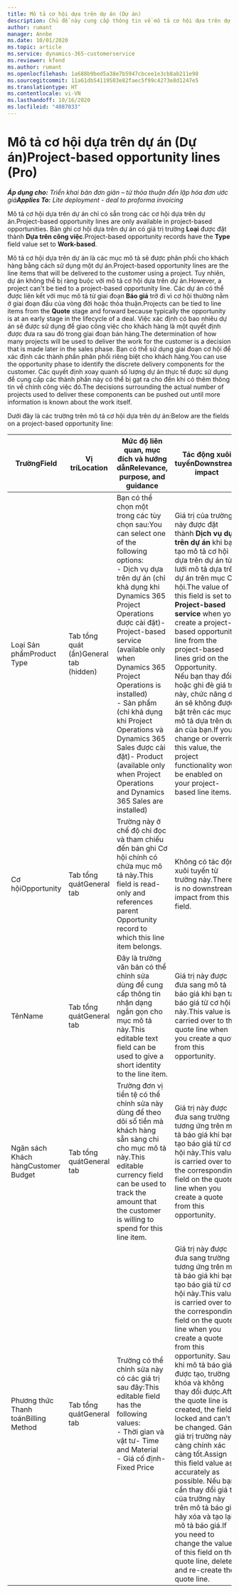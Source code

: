 ```yaml
---
title: Mô tả cơ hội dựa trên dự án (Dự án)
description: Chủ đề này cung cấp thông tin về mô tả cơ hội dựa trên dự án. (Dự án)
author: rumant
manager: Annbe
ms.date: 10/01/2020
ms.topic: article
ms.service: dynamics-365-customerservice
ms.reviewer: kfend
ms.author: rumant
ms.openlocfilehash: 1a688b9bed5a38e7b5947cbcee1e3cb8ab211e98
ms.sourcegitcommit: 11a61db54119503e82faec5f99c4273e8d1247e5
ms.translationtype: HT
ms.contentlocale: vi-VN
ms.lasthandoff: 10/16/2020
ms.locfileid: "4087033"
---
```

# <a name="project-based-opportunity-lines-pro"></a><span data-ttu-id="b139a-104">Mô tả cơ hội dựa trên dự án (Dự án)</span><span class="sxs-lookup"><span data-stu-id="b139a-104">Project-based opportunity lines (Pro)</span></span>

<span data-ttu-id="b139a-105">_**Áp dụng cho:** Triển khai bản đơn giản – từ thỏa thuận đến lập hóa đơn ước giá_</span><span class="sxs-lookup"><span data-stu-id="b139a-105">_**Applies To:** Lite deployment - deal to proforma invoicing_</span></span>

<span data-ttu-id="b139a-106">Mô tả cơ hội dựa trên dự án chỉ có sẵn trong các cơ hội dựa trên dự án.</span><span class="sxs-lookup"><span data-stu-id="b139a-106">Project-based opportunity lines are only available in project-based opportunities.</span></span> <span data-ttu-id="b139a-107">Bản ghi cơ hội dựa trên dự án có giá trị trường **Loại** được đặt thành **Dựa trên công việc**.</span><span class="sxs-lookup"><span data-stu-id="b139a-107">Project-based opportunity records have the **Type** field value set to **Work-based**.</span></span>

<span data-ttu-id="b139a-108">Mô tả cơ hội dựa trên dự án là các mục mô tả sẽ được phân phối cho khách hàng bằng cách sử dụng một dự án.</span><span class="sxs-lookup"><span data-stu-id="b139a-108">Project-based opportunity lines are the line items that will be delivered to the customer using a project.</span></span> <span data-ttu-id="b139a-109">Tuy nhiên, dự án không thể bị ràng buộc với mô tả cơ hội dựa trên dự án.</span><span class="sxs-lookup"><span data-stu-id="b139a-109">However, a project can't be tied to a project-based opportunity line.</span></span> <span data-ttu-id="b139a-110">Các dự án có thể được liên kết với mục mô tả từ giai đoạn **Báo giá** trở đi vì cơ hội thường nằm ở giai đoạn đầu của vòng đời hoặc thỏa thuận.</span><span class="sxs-lookup"><span data-stu-id="b139a-110">Projects can be tied to line items from the **Quote** stage and forward because typically the opportunity is at an early stage in the lifecycle of a deal.</span></span> <span data-ttu-id="b139a-111">Việc xác định có bao nhiêu dự án sẽ được sử dụng để giao công việc cho khách hàng là một quyết định được đưa ra sau đó trong giai đoạn bán hàng.</span><span class="sxs-lookup"><span data-stu-id="b139a-111">The determination of how many projects will be used to deliver the work for the customer is a decision that is made later in the sales phase.</span></span> <span data-ttu-id="b139a-112">Bạn có thể sử dụng giai đoạn cơ hội để xác định các thành phần phân phối riêng biệt cho khách hàng.</span><span class="sxs-lookup"><span data-stu-id="b139a-112">You can use the opportunity phase to identify the discrete delivery components for the customer.</span></span> <span data-ttu-id="b139a-113">Các quyết định xoay quanh số lượng dự án thực tế được sử dụng để cung cấp các thành phần này có thể bị gạt ra cho đến khi có thêm thông tin về chính công việc đó.</span><span class="sxs-lookup"><span data-stu-id="b139a-113">The decisions surrounding the actual number of projects used to deliver these components can be pushed out until more information is known about the work itself.</span></span>

<span data-ttu-id="b139a-114">Dưới đây là các trường trên mô tả cơ hội dựa trên dự án:</span><span class="sxs-lookup"><span data-stu-id="b139a-114">Below are the fields on a project-based opportunity line:</span></span>

| <span data-ttu-id="b139a-115">**Trường**</span><span class="sxs-lookup"><span data-stu-id="b139a-115">**Field**</span></span> | <span data-ttu-id="b139a-116">**Vị trí**</span><span class="sxs-lookup"><span data-stu-id="b139a-116">**Location**</span></span> | <span data-ttu-id="b139a-117">**Mức độ liên quan, mục đích và hướng dẫn**</span><span class="sxs-lookup"><span data-stu-id="b139a-117">**Relevance, purpose, and guidance**</span></span> | <span data-ttu-id="b139a-118">**Tác động xuôi tuyến**</span><span class="sxs-lookup"><span data-stu-id="b139a-118">**Downstream impact**</span></span> |
| --- | --- | --- | --- |
| <span data-ttu-id="b139a-119">Loại Sản phẩm</span><span class="sxs-lookup"><span data-stu-id="b139a-119">Product Type</span></span> | <span data-ttu-id="b139a-120">Tab tổng quát (ẩn)</span><span class="sxs-lookup"><span data-stu-id="b139a-120">General tab (hidden)</span></span> | <span data-ttu-id="b139a-121">Bạn có thể chọn một trong các tùy chọn sau:</span><span class="sxs-lookup"><span data-stu-id="b139a-121">You can select one of the following options:</span></span></br><span data-ttu-id="b139a-122">- Dịch vụ dựa trên dự án (chỉ khả dụng khi Dynamics 365 Project Operations được cài đặt)</span><span class="sxs-lookup"><span data-stu-id="b139a-122">- Project-based service (available only when Dynamics 365 Project Operations is installed)</span></span></br><span data-ttu-id="b139a-123">- Sản phẩm (chỉ khả dụng khi Project Operations và Dynamics 365 Sales được cài đặt)</span><span class="sxs-lookup"><span data-stu-id="b139a-123">- Product (available only when Project Operations and Dynamics 365 Sales are installed)</span></span> | <span data-ttu-id="b139a-124">Giá trị của trường này được đặt thành **Dịch vụ dựa trên dự án** khi bạn tạo mô tả cơ hội dựa trên dự án từ lưới mô tả dựa trên dự án trên mục Cơ hội.</span><span class="sxs-lookup"><span data-stu-id="b139a-124">The value of this field is set to **Project-based service** when you create a project-based opportunity line from the project-based lines grid on the Opportunity.</span></span> <br> <span data-ttu-id="b139a-125">Nếu bạn thay đổi hoặc ghi đè giá trị này, chức năng dự án sẽ không được bật trên các mục mô tả dựa trên dự án của bạn.</span><span class="sxs-lookup"><span data-stu-id="b139a-125">If you change or override this value, the project functionality won't be enabled on your project-based line items.</span></span> |
| <span data-ttu-id="b139a-126">Cơ hội</span><span class="sxs-lookup"><span data-stu-id="b139a-126">Opportunity</span></span> | <span data-ttu-id="b139a-127">Tab tổng quát</span><span class="sxs-lookup"><span data-stu-id="b139a-127">General tab</span></span> | <span data-ttu-id="b139a-128">Trường này ở chế độ chỉ đọc và tham chiếu đến bản ghi Cơ hội chính có chứa mục mô tả này.</span><span class="sxs-lookup"><span data-stu-id="b139a-128">This field is read-only and references parent Opportunity record to which this line item belongs.</span></span> | <span data-ttu-id="b139a-129">Không có tác động xuôi tuyến từ trường này.</span><span class="sxs-lookup"><span data-stu-id="b139a-129">There is no downstream impact from this field.</span></span> |
| <span data-ttu-id="b139a-130">Tên</span><span class="sxs-lookup"><span data-stu-id="b139a-130">Name</span></span> | <span data-ttu-id="b139a-131">Tab tổng quát</span><span class="sxs-lookup"><span data-stu-id="b139a-131">General tab</span></span> | <span data-ttu-id="b139a-132">Đây là trường văn bản có thể chỉnh sửa dùng để cung cấp thông tin nhận dạng ngắn gọn cho mục mô tả này.</span><span class="sxs-lookup"><span data-stu-id="b139a-132">This editable text field can be used to give a short identity to the line item.</span></span> | <span data-ttu-id="b139a-133">Giá trị này được đưa sang mô tả báo giá khi bạn tạo báo giá từ cơ hội này.</span><span class="sxs-lookup"><span data-stu-id="b139a-133">This value is carried over to the quote line when you create a quote from this opportunity.</span></span> |
| <span data-ttu-id="b139a-134">Ngân sách Khách hàng</span><span class="sxs-lookup"><span data-stu-id="b139a-134">Customer Budget</span></span> | <span data-ttu-id="b139a-135">Tab tổng quát</span><span class="sxs-lookup"><span data-stu-id="b139a-135">General tab</span></span> | <span data-ttu-id="b139a-136">Trường đơn vị tiền tệ có thể chỉnh sửa này dùng để theo dõi số tiền mà khách hàng sẵn sàng chi cho mục mô tả này.</span><span class="sxs-lookup"><span data-stu-id="b139a-136">This editable currency field can be used to track the amount that the customer is willing to spend for this line item.</span></span> | <span data-ttu-id="b139a-137">Giá trị này được đưa sang trường tương ứng trên mô tả báo giá khi bạn tạo báo giá từ cơ hội này.</span><span class="sxs-lookup"><span data-stu-id="b139a-137">This value is carried over to the corresponding field on the quote line when you create a quote from this opportunity.</span></span> |
| <span data-ttu-id="b139a-138">Phương thức Thanh toán</span><span class="sxs-lookup"><span data-stu-id="b139a-138">Billing Method</span></span> | <span data-ttu-id="b139a-139">Tab tổng quát</span><span class="sxs-lookup"><span data-stu-id="b139a-139">General tab</span></span> | <span data-ttu-id="b139a-140">Trường có thể chỉnh sửa này có các giá trị sau đây:</span><span class="sxs-lookup"><span data-stu-id="b139a-140">This editable field has the following values:</span></span></br><span data-ttu-id="b139a-141">- Thời gian và vật tư</span><span class="sxs-lookup"><span data-stu-id="b139a-141">- Time and Material</span></span></br><span data-ttu-id="b139a-142">- Giá cố định</span><span class="sxs-lookup"><span data-stu-id="b139a-142">- Fixed Price</span></span> | <span data-ttu-id="b139a-143">Giá trị này được đưa sang trường tương ứng trên mô tả báo giá khi bạn tạo báo giá từ cơ hội này.</span><span class="sxs-lookup"><span data-stu-id="b139a-143">This value is carried over to the corresponding field on the quote line when you create a quote from this opportunity.</span></span> <span data-ttu-id="b139a-144">Sau khi mô tả báo giá được tạo, trường bị khóa và không thay đổi được.</span><span class="sxs-lookup"><span data-stu-id="b139a-144">After the quote line is created, the field is locked and can't be changed.</span></span> <span data-ttu-id="b139a-145">Gán giá trị trường này càng chính xác càng tốt.</span><span class="sxs-lookup"><span data-stu-id="b139a-145">Assign this field value as accurately as possible.</span></span> <span data-ttu-id="b139a-146">Nếu bạn cần thay đổi giá trị của trường này trên mô tả báo giá, hãy xóa và tạo lại mô tả báo giá.</span><span class="sxs-lookup"><span data-stu-id="b139a-146">If you need to change the value of this field on the quote line, delete and re-create the quote line.</span></span> |
